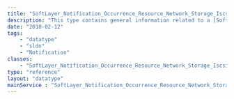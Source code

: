 ```yaml
---
title: "SoftLayer_Notification_Occurrence_Resource_Network_Storage_Iscsi_EqualLogic"
description: "This type contains general information related to a [SoftLayer_Network_Storage_Iscsi](reference/datatypes/SoftLayer_Network_Storage_Iscsi) resource that is impacted by a [SoftLayer_Notification_Occurrence_Event](reference/datatypes/SoftLayer_Notification_Occurrence_Event). "
date: "2018-02-12"
tags:
    - "datatype"
    - "sldn"
    - "Notification"
classes:
    - "SoftLayer_Notification_Occurrence_Resource_Network_Storage_Iscsi_EqualLogic"
type: "reference"
layout: "datatype"
mainService : "SoftLayer_Notification_Occurrence_Resource_Network_Storage_Iscsi_EqualLogic"
---
```


